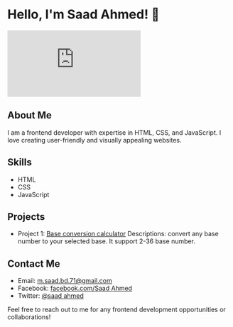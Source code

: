 # Hello, I'm Saad Ahmed! 👋

![avatar](https://www.facebook.com/plugins/post.php?href=https%3A%2F%2Fwww.facebook.com%2Fphoto%2F%3Ffbid%3D860039026126903%26set%3Da.114504910680322&show_text=true&width=500
)

## About Me
I am a frontend developer with expertise in HTML, CSS, and JavaScript. I love creating user-friendly and visually appealing websites. 

## Skills
- HTML
- CSS
- JavaScript

## Projects
- Project 1: [Base conversion calculator](https://creative-dev10x.github.io/Code/index.html?)
  Descriptions: convert any base number to your selected base.
It support 2-36 base number.
## Contact Me
- Email: m.saad.bd.71@gmail.com
- Facebook: [facebook.com/Saad Ahmed](https://facebook.com/saad.ahmed776)
- Twitter: [@saad ahmed](https://twitter.com/m_saad_71)

Feel free to reach out to me for any frontend development opportunities or collaborations!
